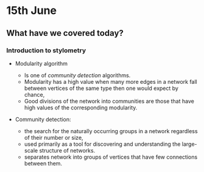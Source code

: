 # 15th June
## What have we covered today?
### Introduction to stylometry
* Modularity algorithm
  * Is one of *community detection* algorithms.
  * Modularity has a high value when many more edges in a network fall between vertices of the same type then one would expect by chance,
  * Good divisions of the network into communities are those that have high values of the corresponding modularity.

* Community detection:
  * the search for the naturally occurring groups in a network regardless of their number or size,
  * used primarily as a tool for discovering and understanding the large-scale structure of networks.
  * separates network into groups of vertices that have few connections between them.
